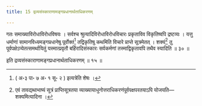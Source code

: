 ```yaml
---
title: 15 द्रव्यसंस्काराणामङ्गप्रधानार्थताधिकरणम्

---
```

गतः समाख्याविरोधाविरोधविषयः । सर्वश्च श्रुत्यादिविरोधाविरोधविचारः प्रकृताविव विकृतिष्वपि द्रष्टव्यः । यत्तु धर्माणां सामानविध्यमङ्गप्रधानेषु पूर्वोक्तं[^1] तद्विकृतिषु कथमिति विचारे प्राप्ते सूत्रमेतत् । शक्यं[^2] तु पूर्वपक्षेऽप्येतत्समर्थायितुं यस्मात्प्रवृतौ बर्हिरादिसंस्कारः सर्वकर्मणां तस्माद्विकृतावपि तथैव स्यादिति ॥ ३० ॥

[^1]: ( अ॰३ पा॰ ७ अ॰ १ सू॰ २ ) इत्यत्रेति शेषः ।


[^2]: एवं तावद्यथाभाष्यं सूत्रं प्राप्तिसूत्रतया व्याख्यायाधुनोत्तराधिकरणंपूर्वपक्षपरतयाऽपि योजयति—शक्यमित्यादिना ।


इति द्रव्यसंस्काराणामङ्गप्रधानार्थताधिकरणम् ॥ १५ ॥